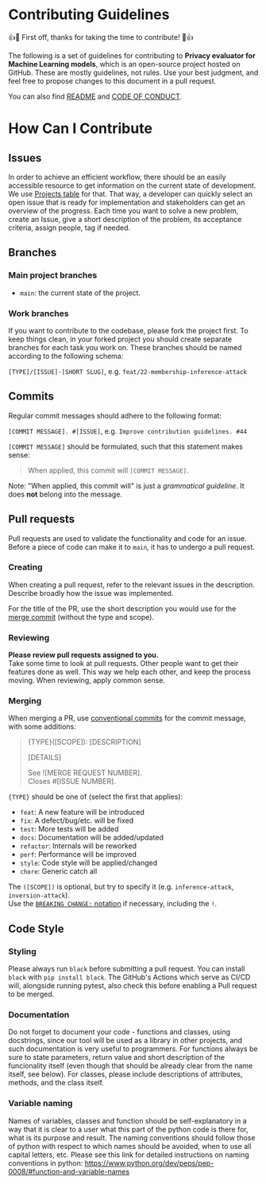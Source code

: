 # Contributing Guidelines

👍🎉 First off, thanks for taking the time to contribute! 🎉👍

The following is a set of guidelines for contributing to **Privacy evaluator for Machine Learning models**, which is an open-source project hosted on GitHub. These are mostly guidelines, not rules. Use your best judgment, and feel free to propose changes to this document in a pull request.

You can also find [README](https://github.com/privML/privacy-evaluator/README.md) and [CODE OF CONDUCT](https://github.com/privML/privacy-evaluator/CODE_OF_CONDUCT.md).

# How Can I Contribute

## Issues
In order to achieve an efficient workflow, there should be an easily accessible resource to get information on the current state of development. We use [Projects table](https://github.com/orgs/privML/projects/1) for that. That way, a developer can quickly select an open issue that is ready for implementation and stakeholders can get an overview of the progress. Each time you want to solve a new problem, create an Issue, give a short description of the problem, its acceptance criteria, assign people, tag if needed.

## Branches

### Main project branches

- `main`: the current state of the project.

### Work branches

If you want to contribute to the codebase, please fork the project first. To keep things clean, in your forked project
you should create separate branches for each task you work on. These branches should be named according to the following 
schema:  

`[TYPE]/[ISSUE]-[SHORT SLUG]`, e.g. `feat/22-membership-inference-attack`  

## Commits

Regular commit messages should adhere to the following format:

`[COMMIT MESSAGE]. #[ISSUE]`, e.g. `Improve contribution guidelines. #44`

`[COMMIT MESSAGE]` should be formulated, such that this statement makes sense:

> When applied, this commit will `[COMMIT MESSAGE]`.

Note: "When applied, this commit will" is just a _grammatical guideline_. It does **not** belong into the message.

## Pull requests

Pull requests are used to validate the functionality and code for an issue.
Before a piece of code can make it to `main`, it has to undergo a pull request.

### Creating

When creating a pull request, refer to the relevant issues in the description.
Describe broadly how the issue was implemented.

For the title of the PR, use the short description you would use for the [merge commit](#merging) (without the type and scope).

### Reviewing

**Please review pull requests assigned to you.**  
Take some time to look at pull requests.
Other people want to get their features done as well.
This way we help each other, and keep the process moving.
When reviewing, apply common sense.

### Merging

When merging a PR, use [conventional commits](https://www.conventionalcommits.org/en/v1.0.0-beta.4/) for the commit message, with some additions:

> {TYPE}([SCOPE]): [DESCRIPTION]
>
> [DETAILS]
>
> See ![MERGE REQUEST NUMBER].  
> Closes #[ISSUE NUMBER].

`{TYPE}` should be one of (select the first that applies):

- `feat`: A new feature will be introduced
- `fix`: A defect/bug/etc. will be fixed
- `test`: More tests will be added
- `docs`: Documentation will be added/updated
- `refactor`: Internals will be reworked
- `perf`: Performance will be improved
- `style`: Code style will be applied/changed
- `chore`: Generic catch all

The `([SCOPE])` is optional, but try to specify it (e.g. `inference-attack`, `inversion-attack`).  
Use the [`BREAKING CHANGE:` notation](https://www.conventionalcommits.org/en/v1.0.0-beta.4/#commit-message-with-optional-to-draw-attention-to-breaking-change) if necessary, including the `!`.


## Code Style

### Styling

Please always run `black` before submitting a pull request. You can install
`black` with `pip install black`. The GitHub's Actions which serve as CI/CD will, alongside running pytest, also check this before enabling a Pull request to be merged.

### Documentation

Do not forget to document your code - functions and classes, using docstrings, since our tool will be used as a library in other projects, and such documentation is very useful to programmers. For functions always be sure to state parameters, return value and short description of the funcionality itself (even though that should be already clear from the name itself, see below). For classes, please include descriptions of attributes, methods, and the class itself.

### Variable naming

Names of variables, classes and function should be self-explanatory in a way that it is clear to a user what this part of the python code is there for, what is its purpose and result. The naming conventions should follow those of python with respect to which names should be avoided, when to use all capital letters, etc. Please see this link for detailed instructions on naming conventions in python: https://www.python.org/dev/peps/pep-0008/#function-and-variable-names



